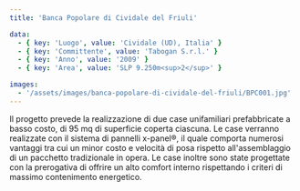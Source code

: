 ```yaml
---
title: 'Banca Popolare di Cividale del Friuli'

data:
  - { key: 'Luogo', value: 'Cividale (UD), Italia' }
  - { key: 'Committente', value: 'Tabogan S.r.l.' }
  - { key: 'Anno', value: '2009' }
  - { key: 'Area', value: 'SLP 9.250m<sup>2</sup>' }

images:
  - '/assets/images/banca-popolare-di-cividale-del-friuli/BPC001.jpg'
---
```


Il progetto prevede la realizzazione di due case unifamiliari prefabbricate a basso costo, di 95 mq di 
superficie coperta ciascuna. Le case verranno realizzate con il sistema di pannelli x-panel®, il quale 
comporta numerosi vantaggi tra cui un minor costo e velocità di posa rispetto all'assemblaggio di un pacchetto 
tradizionale in opera. Le case inoltre sono state progettate con la prerogativa di offrire un alto comfort 
interno rispettando i criteri di massimo contenimento energetico.
